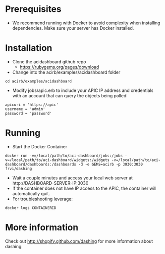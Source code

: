 # Prerequisites
- We recommend running with Docker to avoid complexity when installing dependencies.  Make sure your server has Docker installed.

# Installation
- Clone the acidashboard github repo
  - https://rubygems.org/pages/download
- Change into the acirb/examples/acidashboard folder  
```
cd acirb/examples/acidashboard
```
- Modify jobs/apic.erb to include your APIC IP address and credentials with an account that can query the objects being polled
```
apicuri = 'https://apic'
username = 'admin'
password = 'password'
```

# Running
- Start the Docker Container
```
docker run -v=/local/path/to/aci-dashboard/jobs:/jobs -v=/local/path/to/aci-dashboard/widgets:/widgets -v=/local/path/to/aci-dashboard/dashboards:/dashboards -d -e GEMS=acirb -p 3030:3030 frvi/dashing
```
- Wait a couple minutes and access your local web server at http://DASHBOARD-SERVER-IP:3030
- If the container does not have IP access to the APIC, the container will automatically quit.  
- For troubleshooting leverage:
```
docker logs CONTAINERID
```

# More information
Check out http://shopify.github.com/dashing for more information about dashing
